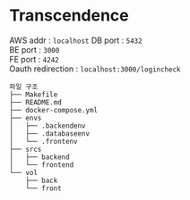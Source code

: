 # Transcendence

AWS addr : `localhost`
DB port  : `5432`  
BE port  : `3000`  
FE port  : `4242`  
Oauth redirection : `localhost:3000/logincheck`

```
파일 구조
├── Makefile
├── README.md
├── docker-compose.yml
├── envs
│   ├── .backendenv
│   ├── .databaseenv
│   └── .frontenv
├── srcs
│   ├── backend
│   └── frontend
└── vol
    ├── back
    └── front
```